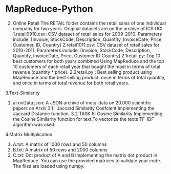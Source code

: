 # MapReduce-Python
2. Online Retail
The RETAIL folder contains the retail sales of one individual company for two years. Original datasets are on the archive of ICS UCI.
1.retail0910.csv: CSV dataset of retail sales for 2009-2010. Parameters include: [Invoice, StockCode, Description, Quantity, InvoiceDate, Price, Customer, ID, Country]
2.retail1011.csv: CSV dataset of retail sales for 2010-2011. Parameters include: [Invoice, StockCode, Description, Quantity, InvoiceDate, Price, Customer ID Country]
2.1retail.py: Top 10 best customers for both years combined Using MapReduce and the top 10 customers of each retail year that bought the most in terms of total revenue (quantity * price).
2.2retail.py : Best selling product using MapReduce and the best selling product, once in terms of total quantity, and once in terms of total revenue for both retail years.

3.Text-Similarity
1. arxivData.json: A JSON archive of meta-data on 20.000 scientific papers
on Arxiv
3.1 : Jaccard Similarity Coefcient
Implementing the Jaccard Distance function.
3.2 TASK 6: Cosine Similarity
Implementing the Cosine Similarity function for text.To vectorize the texts TF-IDF algorithm was used.

4.Matrix Multiplication
1. A.txt: A matrix of 1000 rows and 50 columns
2. B.txt: A matrix of 50 rows and 2000 columns
3. C.txt: Dot product of A and B
Implementing  the matrix dot product in MapReduce. You can use the provided matrices to validate your code. The files are loaded using numpy.
